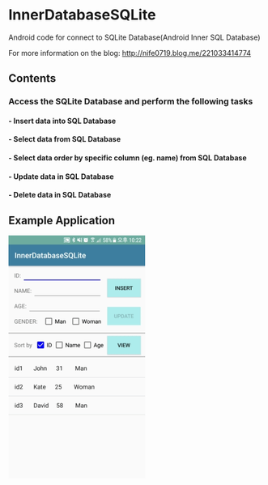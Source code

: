 # InnerDatabaseSQLite
Android code for connect to SQLite Database(Android Inner SQL Database)

For more information on the blog: http://nife0719.blog.me/221033414774 

## Contents
### Access the SQLite Database and perform the following tasks
#### - Insert data into SQL Database
#### - Select data from SQL Database
#### - Select data order by specific column (eg. name) from SQL Database
#### - Update data in SQL Database
#### - Delete data in SQL Database

## Example Application
![ExampleApplication]

[ExampleApplication]: SQLite_Example_Application.gif

